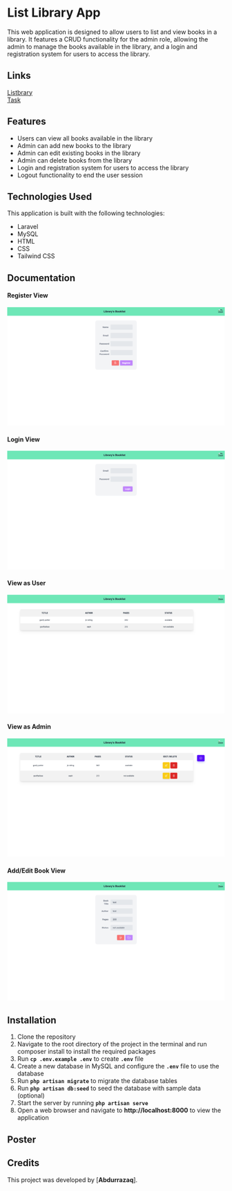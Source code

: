 # List Library App
This web application is designed to allow users to list and view books in a library. It features a CRUD functionality for the admin role, allowing the admin to manage the books available in the library, and a login and registration system for users to access the library.
## Links
[Listbrary](http://task.project.ojaq.my.id)  
[Task](https://task.ojaq.my.id/)
## Features
* Users can view all books available in the library  
* Admin can add new books to the library  
* Admin can edit existing books in the library  
* Admin can delete books from the library  
* Login and registration system for users to access the library  
* Logout functionality to end the user session  
## Technologies Used
This application is built with the following technologies:

* Laravel  
* MySQL  
* HTML  
* CSS  
* Tailwind CSS  
## Documentation
#### Register View
![Register](/shared-host-project/images/ojaqregister.png)  
#### Login View
![Login](/shared-host-project/images/ojaqlogin.png)  
#### View as User
![View as User](/shared-host-project/images/ojaquser.png)  
#### View as Admin
![View as Admin](/shared-host-project/images/ojaqadmin.png)  
#### Add/Edit Book View
![Add/Edit Book View](/shared-host-project/images/ojaqeditadd.png)  

## Installation
1. Clone the repository  
2. Navigate to the root directory of the project in the terminal and run composer install to install the required packages  
3. Run **`cp .env.example .env`** to create **`.env`** file  
4. Create a new database in MySQL and configure the **`.env`** file to use the database  
5. Run **`php artisan migrate`** to migrate the database tables  
6. Run **`php artisan db:seed`** to seed the database with sample data (optional)  
7. Start the server by running **`php artisan serve`**  
8. Open a web browser and navigate to **http://localhost:8000** to view the application  
## Poster

## Credits
This project was developed by [**Abdurrazaq**].